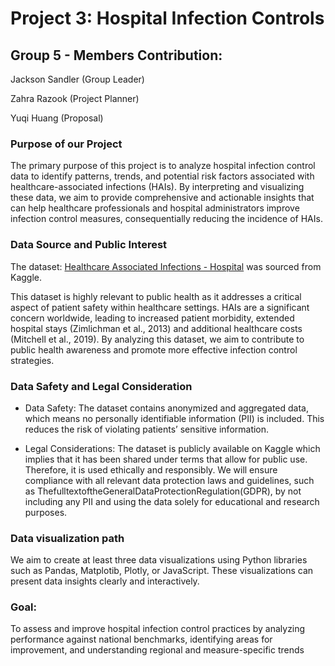 # Project 3: Hospital Infection Controls  

## Group 5 - Members Contribution:  

Jackson Sandler (Group Leader)  

Zahra Razook (Project Planner)  

Yuqi Huang (Proposal)  

### Purpose of our Project

The primary purpose of this project is to analyze hospital infection control data to identify
patterns, trends, and potential risk factors associated with healthcare-associated
infections (HAIs). By interpreting and visualizing these data, we aim to provide
comprehensive and actionable insights that can help healthcare professionals and
hospital administrators improve infection control measures, consequentially reducing the
incidence of HAIs.  

### Data Source and Public Interest

The dataset: [Healthcare Associated Infections - Hospital](https://www.kaggle.com/datasets/muhammadfaizan65/hospital-infections-dataset?resource=download) was sourced from Kaggle.  

This dataset is highly relevant to public health as it addresses a critical aspect of patient
safety within healthcare settings. HAIs are a significant concern worldwide, leading to
increased patient morbidity, extended hospital stays (Zimlichman et al., 2013) and
additional healthcare costs (Mitchell et al., 2019). By analyzing this dataset, we aim to
contribute to public health awareness and promote more effective infection control
strategies.  

### Data Safety and Legal Consideration

* Data Safety: The dataset contains anonymized and aggregated data, which means no
personally identifiable information (PII) is included. This reduces the risk of violating
patients’ sensitive information.

* Legal Considerations: The dataset is publicly available on Kaggle which implies that it
has been shared under terms that allow for public use. Therefore, it is used ethically and
responsibly. We will ensure compliance with all relevant data protection laws and
guidelines, such as ThefulltextoftheGeneralDataProtectionRegulation(GDPR), by not
including any PII and using the data solely for educational and research purposes.  

### Data visualization path  

We aim to create at least three data visualizations using Python libraries such as Pandas,
Matplotib, Plotly, or JavaScript. These visualizations can present data insights clearly and
interactively.  

### Goal:  

To assess and improve hospital infection control practices by analyzing performance against
national benchmarks, identifying areas for improvement, and understanding regional and
measure-specific trends
